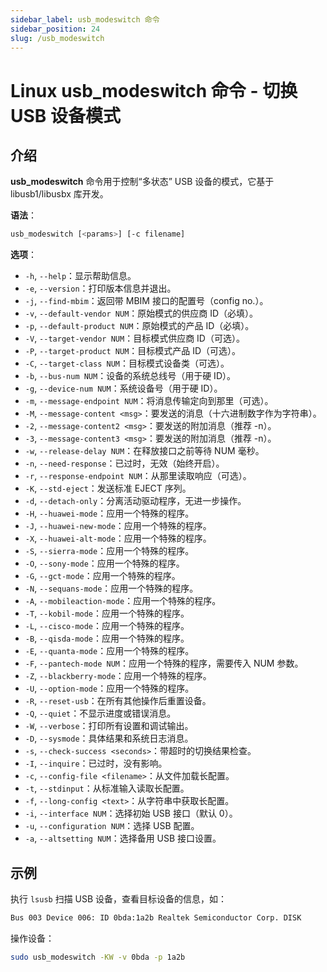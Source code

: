 ```yaml
---
sidebar_label: usb_modeswitch 命令
sidebar_position: 24
slug: /usb_modeswitch
---
```


# Linux usb_modeswitch 命令 - 切换 USB 设备模式



## 介绍

**usb_modeswitch** 命令用于控制“多状态” USB 设备的模式，它基于 libusb1/libusbx 库开发。

**语法**：

```bash
usb_modeswitch [<params>] [-c filename]
```

**选项**：

- `-h`, `--help`：显示帮助信息。
- `-e`, `--version`：打印版本信息并退出。
- `-j`, `--find-mbim`：返回带 MBIM 接口的配置号（config no.）。
- `-v`, `--default-vendor NUM`：原始模式的供应商 ID（必填）。
- `-p`, `--default-product NUM`：原始模式的产品 ID（必填）。
- `-V`, `--target-vendor NUM`：目标模式供应商 ID（可选）。
- `-P`, `--target-product NUM`：目标模式产品 ID（可选）。
- `-C`, `--target-class NUM`：目标模式设备类（可选）。
- `-b`, `--bus-num NUM`：设备的系统总线号（用于硬 ID）。
- `-g`, `--device-num NUM`：系统设备号（用于硬 ID）。
- `-m`, `--message-endpoint NUM`：将消息传输定向到那里（可选）。
- `-M`, `--message-content <msg>`：要发送的消息（十六进制数字作为字符串）。
- `-2`, `--message-content2 <msg>`：要发送的附加消息（推荐 -n）。
- `-3`, `--message-content3 <msg>`：要发送的附加消息（推荐 -n）。
- `-w`, `--release-delay NUM`：在释放接口之前等待 NUM 毫秒。
- `-n`, `--need-response`：已过时，无效（始终开启）。
- `-r`, `--response-endpoint NUM`：从那里读取响应（可选）。
- `-K`, `--std-eject`：发送标准 EJECT 序列。
- `-d`, `--detach-only`：分离活动驱动程序，无进一步操作。
- `-H`, `--huawei-mode`：应用一个特殊的程序。
- `-J`, `--huawei-new-mode`：应用一个特殊的程序。
- `-X`, `--huawei-alt-mode`：应用一个特殊的程序。
- `-S`, `--sierra-mode`：应用一个特殊的程序。
- `-O`, `--sony-mode`：应用一个特殊的程序。
- `-G`, `--gct-mode`：应用一个特殊的程序。
- `-N`, `--sequans-mode`：应用一个特殊的程序。
- `-A`, `--mobileaction-mode`：应用一个特殊的程序。
- `-T`, `--kobil-mode`：应用一个特殊的程序。
- `-L`, `--cisco-mode`：应用一个特殊的程序。
- `-B`, `--qisda-mode`：应用一个特殊的程序。
- `-E`, `--quanta-mode`：应用一个特殊的程序。
- `-F`, `--pantech-mode NUM`：应用一个特殊的程序，需要传入 NUM 参数。
- `-Z`, `--blackberry-mode`：应用一个特殊的程序。
- `-U`, `--option-mode`：应用一个特殊的程序。
- `-R`, `--reset-usb`：在所有其他操作后重置设备。
- `-Q`, `--quiet`：不显示进度或错误消息。
- `-W`, `--verbose`：打印所有设置和调试输出。
- `-D`, `--sysmode`：具体结果和系统日志消息。
- `-s`, `--check-success <seconds>`：带超时的切换结果检查。
- `-I`, `--inquire`：已过时，没有影响。
- `-c`, `--config-file <filename>`：从文件加载长配置。
- `-t`, `--stdinput`：从标准输入读取长配置。
- `-f`, `--long-config <text>`：从字符串中获取长配置。
- `-i`, `--interface NUM`：选择初始 USB 接口（默认 0）。
- `-u`, `--configuration NUM`：选择 USB 配置。
- `-a`, `--altsetting NUM`：选择备用 USB 接口设置。



## 示例

执行 `lsusb` 扫描 USB 设备，查看目标设备的信息，如：

```bash
Bus 003 Device 006: ID 0bda:1a2b Realtek Semiconductor Corp. DISK
```

操作设备：

```bash
sudo usb_modeswitch -KW -v 0bda -p 1a2b
```

